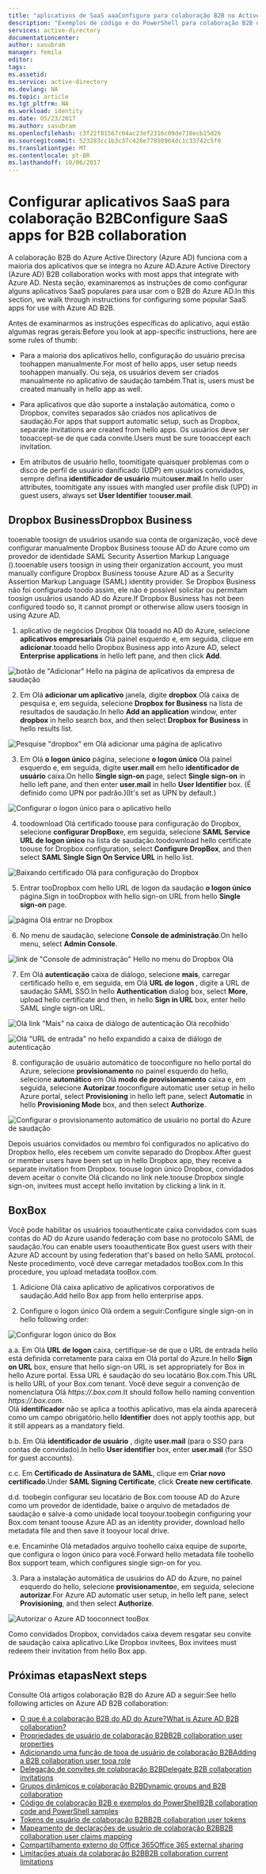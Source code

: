 ```yaml
---
title: "aplicativos de SaaS aaaConfigure para colaboração B2B no Active Directory do Azure | Microsoft Docs"
description: "Exemplos de código e do PowerShell para colaboração B2B do Azure Active Directory"
services: active-directory
documentationcenter: 
author: sasubram
manager: femila
editor: 
tags: 
ms.assetid: 
ms.service: active-directory
ms.devlang: NA
ms.topic: article
ms.tgt_pltfrm: NA
ms.workload: identity
ms.date: 05/23/2017
ms.author: sasubram
ms.openlocfilehash: c3f22f81567c04ac23ef2316c09de718ecb15d26
ms.sourcegitcommit: 523283cc1b3c37c428e77850964dc1c33742c5f0
ms.translationtype: MT
ms.contentlocale: pt-BR
ms.lasthandoff: 10/06/2017
---
```

# <a name="configure-saas-apps-for-b2b-collaboration"></a><span data-ttu-id="1d8e8-103">Configurar aplicativos SaaS para colaboração B2B</span><span class="sxs-lookup"><span data-stu-id="1d8e8-103">Configure SaaS apps for B2B collaboration</span></span>

<span data-ttu-id="1d8e8-104">A colaboração B2B do Azure Active Directory (Azure AD) funciona com a maioria dos aplicativos que se integra no Azure AD.</span><span class="sxs-lookup"><span data-stu-id="1d8e8-104">Azure Active Directory (Azure AD) B2B collaboration works with most apps that integrate with Azure AD.</span></span> <span data-ttu-id="1d8e8-105">Nesta seção, examinaremos as instruções de como configurar alguns aplicativos SaaS populares para usar com o B2B do Azure AD.</span><span class="sxs-lookup"><span data-stu-id="1d8e8-105">In this section, we walk through instructions for configuring some popular SaaS apps for use with Azure AD B2B.</span></span>

<span data-ttu-id="1d8e8-106">Antes de examinarmos as instruções específicas do aplicativo, aqui estão algumas regras gerais:</span><span class="sxs-lookup"><span data-stu-id="1d8e8-106">Before you look at app-specific instructions, here are some rules of thumb:</span></span>

* <span data-ttu-id="1d8e8-107">Para a maioria dos aplicativos hello, configuração do usuário precisa toohappen manualmente.</span><span class="sxs-lookup"><span data-stu-id="1d8e8-107">For most of hello apps, user setup needs toohappen manually.</span></span> <span data-ttu-id="1d8e8-108">Ou seja, os usuários devem ser criados manualmente no aplicativo de saudação também.</span><span class="sxs-lookup"><span data-stu-id="1d8e8-108">That is, users must be created manually in hello app as well.</span></span>

* <span data-ttu-id="1d8e8-109">Para aplicativos que dão suporte a instalação automática, como o Dropbox, convites separados são criados nos aplicativos de saudação.</span><span class="sxs-lookup"><span data-stu-id="1d8e8-109">For apps that support automatic setup, such as Dropbox, separate invitations are created from hello apps.</span></span> <span data-ttu-id="1d8e8-110">Os usuários deve ser tooaccept-se de que cada convite.</span><span class="sxs-lookup"><span data-stu-id="1d8e8-110">Users must be sure tooaccept each invitation.</span></span>

* <span data-ttu-id="1d8e8-111">Em atributos de usuário hello, toomitigate quaisquer problemas com o disco de perfil de usuário danificado (UDP) em usuários convidados, sempre defina **identificador de usuário** muito**user.mail**.</span><span class="sxs-lookup"><span data-stu-id="1d8e8-111">In hello user attributes, toomitigate any issues with mangled user profile disk (UPD) in guest users, always set **User Identifier** too**user.mail**.</span></span>


## <a name="dropbox-business"></a><span data-ttu-id="1d8e8-112">Dropbox Business</span><span class="sxs-lookup"><span data-stu-id="1d8e8-112">Dropbox Business</span></span>

<span data-ttu-id="1d8e8-113">tooenable toosign de usuários usando sua conta de organização, você deve configurar manualmente Dropbox Business toouse AD do Azure como um provedor de identidade SAML Security Assertion Markup Language ().</span><span class="sxs-lookup"><span data-stu-id="1d8e8-113">tooenable users toosign in using their organization account, you must manually configure Dropbox Business toouse Azure AD as a Security Assertion Markup Language (SAML) identity provider.</span></span> <span data-ttu-id="1d8e8-114">Se Dropbox Business não foi configurado toodo assim, ele não é possível solicitar ou permitam toosign usuários usando AD do Azure.</span><span class="sxs-lookup"><span data-stu-id="1d8e8-114">If Dropbox Business has not been configured toodo so, it cannot prompt or otherwise allow users toosign in using Azure AD.</span></span>

1. <span data-ttu-id="1d8e8-115">aplicativo de negócios Dropbox Olá tooadd no AD do Azure, selecione **aplicativos empresariais** Olá painel esquerdo e, em seguida, clique em **adicionar**.</span><span class="sxs-lookup"><span data-stu-id="1d8e8-115">tooadd hello Dropbox Business app into Azure AD, select **Enterprise applications** in hello left pane, and then click **Add**.</span></span>

  ![botão de "Adicionar" Hello na página de aplicativos da empresa de saudação](media/active-directory-b2b-configure-saas-apps/add-dropbox.png)

2. <span data-ttu-id="1d8e8-117">Em Olá **adicionar um aplicativo** janela, digite **dropbox** Olá caixa de pesquisa e, em seguida, selecione **Dropbox for Business** na lista de resultados de saudação.</span><span class="sxs-lookup"><span data-stu-id="1d8e8-117">In hello **Add an application** window, enter **dropbox** in hello search box, and then select **Dropbox for Business** in hello results list.</span></span>

  ![Pesquise "dropbox" em Olá adicionar uma página de aplicativo](media/active-directory-b2b-configure-saas-apps/add-app-dialog.png)

3. <span data-ttu-id="1d8e8-119">Em Olá **o logon único** página, selecione **o logon único** Olá painel esquerdo e, em seguida, digite **user.mail** em hello **identificador de usuário** caixa.</span><span class="sxs-lookup"><span data-stu-id="1d8e8-119">On hello **Single sign-on** page, select **Single sign-on** in hello left pane, and then enter **user.mail** in hello **User Identifier** box.</span></span> <span data-ttu-id="1d8e8-120">(É definido como UPN por padrão.)</span><span class="sxs-lookup"><span data-stu-id="1d8e8-120">(It's set as UPN by default.)</span></span>

  ![Configurar o logon único para o aplicativo hello](media/active-directory-b2b-configure-saas-apps/configure-app-sso.png)

4. <span data-ttu-id="1d8e8-122">toodownload Olá certificado toouse para configuração do Dropbox, selecione **configurar DropBox**e, em seguida, selecione **SAML Service URL de logon único** na lista de saudação.</span><span class="sxs-lookup"><span data-stu-id="1d8e8-122">toodownload hello certificate toouse for Dropbox configuration, select **Configure DropBox**, and then select **SAML Single Sign On Service URL** in hello list.</span></span>

  ![Baixando certificado Olá para configuração do Dropbox](media/active-directory-b2b-configure-saas-apps/download-certificate.png)

5. <span data-ttu-id="1d8e8-124">Entrar tooDropbox com hello URL de logon da saudação **o logon único** página.</span><span class="sxs-lookup"><span data-stu-id="1d8e8-124">Sign in tooDropbox with hello sign-on URL from hello **Single sign-on** page.</span></span>

  ![página Olá entrar no Dropbox](media/active-directory-b2b-configure-saas-apps/sign-in-to-dropbox.png)

6. <span data-ttu-id="1d8e8-126">No menu de saudação, selecione **Console de administração**.</span><span class="sxs-lookup"><span data-stu-id="1d8e8-126">On hello menu, select **Admin Console**.</span></span>

  ![link de "Console de administração" Hello no menu do Dropbox Olá](media/active-directory-b2b-configure-saas-apps/dropbox-menu.png)

7. <span data-ttu-id="1d8e8-128">Em Olá **autenticação** caixa de diálogo, selecione **mais**, carregar certificado hello e, em seguida, em Olá **URL de logon** , digite a URL de saudação SAML SSO.</span><span class="sxs-lookup"><span data-stu-id="1d8e8-128">In hello **Authentication** dialog box, select **More**, upload hello certificate and then, in hello **Sign in URL** box, enter hello SAML single sign-on URL.</span></span>

  ![Olá link "Mais" na caixa de diálogo de autenticação Olá recolhido](media/active-directory-b2b-configure-saas-apps/dropbox-auth-01.png)

  ![Olá "URL de entrada" no hello expandido a caixa de diálogo de autenticação](media/active-directory-b2b-configure-saas-apps/paste-single-sign-on-URL.png)

8. <span data-ttu-id="1d8e8-131">configuração de usuário automático de tooconfigure no hello portal do Azure, selecione **provisionamento** no painel esquerdo do hello, selecione **automático** em Olá **modo de provisionamento** caixa e, em seguida, selecione **Autorizar**.</span><span class="sxs-lookup"><span data-stu-id="1d8e8-131">tooconfigure automatic user setup in hello Azure portal, select **Provisioning** in hello left pane, select **Automatic** in hello **Provisioning Mode** box, and then select **Authorize**.</span></span>

  ![Configurar o provisionamento automático de usuário no portal do Azure de saudação](media/active-directory-b2b-configure-saas-apps/set-up-automatic-provisioning.png)

<span data-ttu-id="1d8e8-133">Depois usuários convidados ou membro foi configurados no aplicativo do Dropbox hello, eles recebem um convite separado do Dropbox.</span><span class="sxs-lookup"><span data-stu-id="1d8e8-133">After guest or member users have been set up in hello Dropbox app, they receive a separate invitation from Dropbox.</span></span> <span data-ttu-id="1d8e8-134">toouse logon único Dropbox, convidados devem aceitar o convite Olá clicando no link nele.</span><span class="sxs-lookup"><span data-stu-id="1d8e8-134">toouse Dropbox single sign-on, invitees must accept hello invitation by clicking a link in it.</span></span>

## <a name="box"></a><span data-ttu-id="1d8e8-135">Box</span><span class="sxs-lookup"><span data-stu-id="1d8e8-135">Box</span></span>
<span data-ttu-id="1d8e8-136">Você pode habilitar os usuários tooauthenticate caixa convidados com suas contas do AD do Azure usando federação com base no protocolo SAML de saudação.</span><span class="sxs-lookup"><span data-stu-id="1d8e8-136">You can enable users tooauthenticate Box guest users with their Azure AD account by using federation that's based on hello SAML protocol.</span></span> <span data-ttu-id="1d8e8-137">Neste procedimento, você deve carregar metadados tooBox.com.</span><span class="sxs-lookup"><span data-stu-id="1d8e8-137">In this procedure, you upload metadata tooBox.com.</span></span>

1. <span data-ttu-id="1d8e8-138">Adicione Olá caixa aplicativo de aplicativos corporativos de saudação.</span><span class="sxs-lookup"><span data-stu-id="1d8e8-138">Add hello Box app from hello enterprise apps.</span></span>

2. <span data-ttu-id="1d8e8-139">Configure o logon único Olá ordem a seguir:</span><span class="sxs-lookup"><span data-stu-id="1d8e8-139">Configure single sign-on in hello following order:</span></span>

  ![Configurar logon único do Box](media/active-directory-b2b-configure-saas-apps/configure-box-sso.png)

 <span data-ttu-id="1d8e8-141">a.</span><span class="sxs-lookup"><span data-stu-id="1d8e8-141">a.</span></span> <span data-ttu-id="1d8e8-142">Em Olá **URL de logon** caixa, certifique-se de que o URL de entrada hello está definida corretamente para caixa em Olá portal do Azure.</span><span class="sxs-lookup"><span data-stu-id="1d8e8-142">In hello **Sign on URL** box, ensure that hello sign-on URL is set appropriately for Box in hello Azure portal.</span></span> <span data-ttu-id="1d8e8-143">Essa URL é saudação do seu locatário Box.com.</span><span class="sxs-lookup"><span data-stu-id="1d8e8-143">This URL is hello URL of your Box.com tenant.</span></span> <span data-ttu-id="1d8e8-144">Você deve seguir a convenção de nomenclatura Olá *https://.box.com*.</span><span class="sxs-lookup"><span data-stu-id="1d8e8-144">It should follow hello naming convention *https://.box.com*.</span></span>  
 <span data-ttu-id="1d8e8-145">Olá **identificador** não se aplica a toothis aplicativo, mas ela ainda aparecerá como um campo obrigatório.</span><span class="sxs-lookup"><span data-stu-id="1d8e8-145">hello **Identifier** does not apply toothis app, but it still appears as a mandatory field.</span></span>

 <span data-ttu-id="1d8e8-146">b.</span><span class="sxs-lookup"><span data-stu-id="1d8e8-146">b.</span></span> <span data-ttu-id="1d8e8-147">Em Olá **identificador de usuário** , digite **user.mail** (para o SSO para contas de convidado).</span><span class="sxs-lookup"><span data-stu-id="1d8e8-147">In hello **User identifier** box, enter **user.mail** (for SSO for guest accounts).</span></span>

 <span data-ttu-id="1d8e8-148">c.</span><span class="sxs-lookup"><span data-stu-id="1d8e8-148">c.</span></span> <span data-ttu-id="1d8e8-149">Em **Certificado de Assinatura de SAML**, clique em **Criar novo certificado**.</span><span class="sxs-lookup"><span data-stu-id="1d8e8-149">Under **SAML Signing Certificate**, click **Create new certificate**.</span></span>

 <span data-ttu-id="1d8e8-150">d.</span><span class="sxs-lookup"><span data-stu-id="1d8e8-150">d.</span></span> <span data-ttu-id="1d8e8-151">toobegin configurar seu locatário de Box.com toouse AD do Azure como um provedor de identidade, baixe o arquivo de metadados de saudação e salve-a como unidade local tooyour.</span><span class="sxs-lookup"><span data-stu-id="1d8e8-151">toobegin configuring your Box.com tenant toouse Azure AD as an identity provider, download hello metadata file and then save it tooyour local drive.</span></span>

 <span data-ttu-id="1d8e8-152">e.</span><span class="sxs-lookup"><span data-stu-id="1d8e8-152">e.</span></span> <span data-ttu-id="1d8e8-153">Encaminhe Olá metadados arquivo toohello caixa equipe de suporte, que configura o logon único para você.</span><span class="sxs-lookup"><span data-stu-id="1d8e8-153">Forward hello metadata file toohello Box support team, which configures single sign-on for you.</span></span>

3. <span data-ttu-id="1d8e8-154">Para a instalação automática de usuários do AD do Azure, no painel esquerdo do hello, selecione **provisionamento**e, em seguida, selecione **autorizar**.</span><span class="sxs-lookup"><span data-stu-id="1d8e8-154">For Azure AD automatic user setup, in hello left pane, select **Provisioning**, and then select **Authorize**.</span></span>

  ![Autorizar o Azure AD tooconnect tooBox](media/active-directory-b2b-configure-saas-apps/auth-azure-ad-to-connect-to-box.png)

<span data-ttu-id="1d8e8-156">Como convidados Dropbox, convidados caixa devem resgatar seu convite de saudação caixa aplicativo.</span><span class="sxs-lookup"><span data-stu-id="1d8e8-156">Like Dropbox invitees, Box invitees must redeem their invitation from hello Box app.</span></span>

## <a name="next-steps"></a><span data-ttu-id="1d8e8-157">Próximas etapas</span><span class="sxs-lookup"><span data-stu-id="1d8e8-157">Next steps</span></span>

<span data-ttu-id="1d8e8-158">Consulte Olá artigos colaboração B2B do Azure AD a seguir:</span><span class="sxs-lookup"><span data-stu-id="1d8e8-158">See hello following articles on Azure AD B2B collaboration:</span></span>

* [<span data-ttu-id="1d8e8-159">O que é a colaboração B2B do AD do Azure?</span><span class="sxs-lookup"><span data-stu-id="1d8e8-159">What is Azure AD B2B collaboration?</span></span>](active-directory-b2b-what-is-azure-ad-b2b.md)
* [<span data-ttu-id="1d8e8-160">Propriedades de usuário de colaboração B2B</span><span class="sxs-lookup"><span data-stu-id="1d8e8-160">B2B collaboration user properties</span></span>](active-directory-b2b-user-properties.md)
* [<span data-ttu-id="1d8e8-161">Adicionando uma função de tooa de usuário de colaboração B2B</span><span class="sxs-lookup"><span data-stu-id="1d8e8-161">Adding a B2B collaboration user tooa role</span></span>](active-directory-b2b-add-guest-to-role.md)
* [<span data-ttu-id="1d8e8-162">Delegação de convites de colaboração B2B</span><span class="sxs-lookup"><span data-stu-id="1d8e8-162">Delegate B2B collaboration invitations</span></span>](active-directory-b2b-delegate-invitations.md)
* [<span data-ttu-id="1d8e8-163">Grupos dinâmicos e colaboração B2B</span><span class="sxs-lookup"><span data-stu-id="1d8e8-163">Dynamic groups and B2B collaboration</span></span>](active-directory-b2b-dynamic-groups.md)
* [<span data-ttu-id="1d8e8-164">Código de colaboração B2B e exemplos do PowerShell</span><span class="sxs-lookup"><span data-stu-id="1d8e8-164">B2B collaboration code and PowerShell samples</span></span>](active-directory-b2b-code-samples.md)
* [<span data-ttu-id="1d8e8-165">Tokens de usuário de colaboração B2B</span><span class="sxs-lookup"><span data-stu-id="1d8e8-165">B2B collaboration user tokens</span></span>](active-directory-b2b-user-token.md)
* [<span data-ttu-id="1d8e8-166">Mapeamento de declarações de usuário de colaboração B2B</span><span class="sxs-lookup"><span data-stu-id="1d8e8-166">B2B collaboration user claims mapping</span></span>](active-directory-b2b-claims-mapping.md)
* [<span data-ttu-id="1d8e8-167">Compartilhamento externo do Office 365</span><span class="sxs-lookup"><span data-stu-id="1d8e8-167">Office 365 external sharing</span></span>](active-directory-b2b-o365-external-user.md)
* [<span data-ttu-id="1d8e8-168">Limitações atuais da colaboração B2B</span><span class="sxs-lookup"><span data-stu-id="1d8e8-168">B2B collaboration current limitations</span></span>](active-directory-b2b-current-limitations.md)
